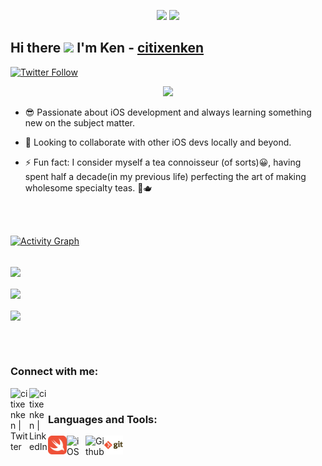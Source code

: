 
<p align="center">

  <img src="https://img.shields.io/badge/Focus-iOS%2C%20Ethereum-blue" />
  <img src="https://img.shields.io/badge/Loves-Tea-yellowgreen" />
</p>

## Hi there <img src="https://media.giphy.com/media/hvRJCLFzcasrR4ia7z/giphy.gif" width="28"> I'm Ken - [citixenken][twitter]

[![Twitter Follow](https://img.shields.io/twitter/follow/citixenken?color=1DA1F2&logo=twitter&style=for-the-badge)](https://twitter.com/intent/follow?original_referer=https%3A%2F%2Fgithub.com%2Fcitixenken&screen_name=citixenken)

<p align="center">
  <a href="https://github.com/citixenken/readme-typing-svg"><img src="https://readme-typing-svg.herokuapp.com/?lines=An%20iOS%20Developer;Blockchain%20Enthusiast;&font=Fira%20Code&center=true&width=440&height=45&color=FFFFFF&vCenter=true&size=22"></a>
</p>

- 😎 Passionate about iOS development and always learning something new on the subject matter.
- 👯 Looking to collaborate with other iOS devs locally and beyond.

- ⚡ Fun fact: I consider myself a tea connoisseur (of sorts)😀, having spent half a decade(in my previous life) perfecting the art of making wholesome specialty teas. 🍵🫖

<br><br>

<a href="https://github.com/citixenken/github-readme-activity-graph"><img alt="Activity Graph" src="https://activity-graph.herokuapp.com/graph?username=citixenken&bg_color=1F222E&color=F8D866&line=D9E650&point=FFFFFF&hide_border=true" /></a>
<br><br>

<a href="https://github.com/citixenken/github-readme-stats">
  <img align="center" src="https://github-readme-stats.vercel.app/api?username=citixenken&show_icons=true&hide=contribs,prs&theme=highcontrast" />
</a><br><br
            
<a href="https://git.io/streak-stats">
  <img align="center" src="https://github-readme-streak-stats.herokuapp.com/?user=citixenken&theme=highcontrast" />
</a>
<br><br>

<a href="https://github.com/citixenken/github-readme-stats">
  <img align="center" src="https://github-readme-stats.vercel.app/api/top-langs/?username=citixenken&theme=highcontrast&layout=compact" />
</a>

<br><br>

### Connect with me:

[<img align="left" alt="citixenken | Twitter" width="30px" src="https://img.icons8.com/color/48/000000/twitter--v2.png" />][twitter]
[<img align="left" alt="citixenken | LinkedIn" width="30px" src="https://img.icons8.com/color/48/000000/linkedin.png" />][linkedin]

<br />

### Languages and Tools:
[<img align="left" alt="Swift" width="30px" src="https://raw.githubusercontent.com/github/explore/80688e429a7d4ef2fca1e82350fe8e3517d3494d/topics/swift/swift.png" />][Swift]
[<img align="left" alt="iOS" width="30px" src="https://img.icons8.com/color/48/000000/ios-logo.png" />][iOS]
[<img align="left" alt="Github" width="30px" src="https://img.icons8.com/color/48/000000/github-2.png" />][Github]
[<img align="left" alt="Git" width="30px" src="https://raw.githubusercontent.com/github/explore/80688e429a7d4ef2fca1e82350fe8e3517d3494d/topics/git/git.png" />][Git]


[twitter]: https://twitter.com/citixenken
[linkedin]: https://linkedin.com/in/ken-muyesu
[Swift]: https://docs.swift.org/swift-book/GuidedTour/GuidedTour.html
[iOS]: https://www.apple.com/ios/ios-15/
[Github]: https://github.com/
[Git]: https://git-scm.com/

